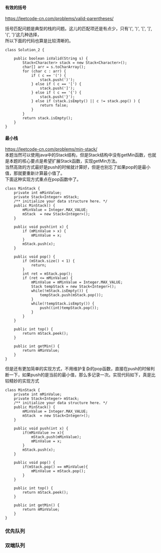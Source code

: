 #### 有效的括号
https://leetcode-cn.com/problems/valid-parentheses/ <br>

括号匹配问题是典型的栈的问题。这儿的匹配项还是有点少，只有'(', ')', '[', ']', '{', '}'这几种选择，<br>
所以下面的代码也算是比较清晰的。

```
class Solution_2 {

    public boolean isValid(String s) {
        Stack<Character> stack = new Stack<Character>();
        char[] arr = s.toCharArray();
        for (char c : arr) {
            if ( c == '(') {
                stack.push(')');
            } else if ( c == '[') {
                stack.push(']');
            } else if ( c == '{') {
                stack.push('}');
            } else if (stack.isEmpty() || c != stack.pop() ) {
                return false;
            }
        }
        return stack.isEmpty();
    }
}
```

#### 最小栈
https://leetcode-cn.com/problems/min-stack/ <br>
本题当然可以使用java中的Stack结构，但是Stack结构中没有getMin函数，也就是本题的核心要点是希望扩展Stack函数，实现getMin方法。<br>
当然高效的方式最好是push的时候就计算好，但是也别忘了如果pop的是最小值，那就要重新计算最小值了。<br>
下面这种实现方式重点在pop函数中了。
```
class MinStack {
    private int mMinValue;
    private Stack<Integer> mStack;
    /** initialize your data structure here. */
    public MinStack() {
        mMinValue = Integer.MAX_VALUE;
        mStack  = new Stack<Integer>();
    }
    
    public void push(int x) {
        if (mMinValue > x) {
            mMinValue = x;
        }
        mStack.push(x);
    }
    
    public void pop() {
        if (mStack.size() < 1) {
            return;
        }
        int ret = mStack.pop();
        if (ret <= mMinValue) {
            mMinValue = mMinValue = Integer.MAX_VALUE;
            Stack tempStack = new Stack<Integer>();
            while(!mStack.isEmpty()) {
                tempStack.push(mStack.pop());
            }
            while(!tempStack.isEmpty()) {
                push((int)tempStack.pop());
            }
        }
    }
    
    public int top() {
        return mStack.peek();
    }
    
    public int getMin() {
        return mMinValue;
    }
}
```

但是还有更加简单的实现方式，不用维护复杂的pop函数，直接在push的时候判断一下，如果push的是当前的最小值，那么多记录一次。实现代码如下，真是比较精妙的实现方式
```
class MinStack {
    private int mMinValue;
    private Stack<Integer> mStack;
    /** initialize your data structure here. */
    public MinStack() {
        mMinValue = Integer.MAX_VALUE;
        mStack  = new Stack<Integer>();
    }
    
    public void push(int x) {
        if(mMinValue >= x){
            mStack.push(mMinValue);
            mMinValue = x;
        }
        mStack.push(x);
    }

    public void pop() {
        if(mStack.pop() == mMinValue){
            mMinValue = mStack.pop();
        }
    }
    
    public int top() {
        return mStack.peek();
    }
    
    public int getMin() {
        return mMinValue;
    }
}
```


### 优先队列
### 双端队列
